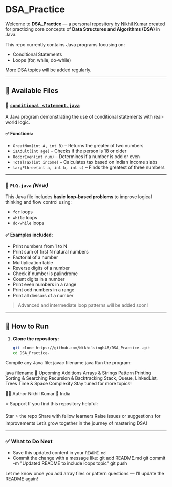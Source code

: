 # DSA_Practice

Welcome to **DSA_Practice** — a personal repository by [Nikhil Kumar](https://github.com/Nikhilsingh46) created for practicing core concepts of **Data Structures and Algorithms (DSA)** in Java.

This repo currently contains Java programs focusing on:
- Conditional Statements
- Loops (for, while, do-while)

More DSA topics will be added regularly.

---

## 📄 Available Files

### 🔸 [`conditional_statement.java`](https://github.com/Nikhilsingh46/DSA_Practice-/blob/main/conditional_statement.java)

A Java program demonstrating the use of conditional statements with real-world logic.

#### ✅ Functions:
- `GreatNum(int A, int B)` – Returns the greater of two numbers
- `isAdult(int age)` – Checks if the person is 18 or older
- `OddorEven(int num)` – Determines if a number is odd or even
- `TotalTax(int income)` – Calculates tax based on Indian income slabs
- `largFthree(int a, int b, int c)` – Finds the greatest of three numbers

---

### 🔸 `PLQ.java` *(New)*

This Java file includes **basic loop-based problems** to improve logical thinking and flow control using:
- `for` loops
- `while` loops
- `do-while` loops

#### ✅ Examples included:
- Print numbers from 1 to N
- Print sum of first N natural numbers
- Factorial of a number
- Multiplication table
- Reverse digits of a number
- Check if number is palindrome
- Count digits in a number
- Print even numbers in a range
- Print odd numbers in a range
- Print all divisors of a number

> Advanced and intermediate loop patterns will be added soon!

---

## 🧪 How to Run

1. **Clone the repository:**
   ```bash
   git clone https://github.com/Nikhilsingh46/DSA_Practice-.git
   cd DSA_Practice-
Compile any Java file:
javac filename.java
Run the program:

java filename
📌 Upcoming Additions
Arrays & Strings
Pattern Printing
Sorting & Searching
Recursion & Backtracking
Stack, Queue, LinkedList, Trees
Time & Space Complexity
Stay tuned for more topics!

🙋‍♂️ Author
Nikhil Kumar
📍 India

⭐ Support
If you find this repository helpful:

Star ⭐ the repo
Share with fellow learners
Raise issues or suggestions for improvements
Let’s grow together in the journey of mastering DSA!


---

### ✅ What to Do Next
- Save this updated content in your `README.md`
- Commit the change with a message like:
git add README.md
git commit -m "Updated README to include loops topic"
git push


Let me know once you add array files or pattern questions — I’ll update the README again!
